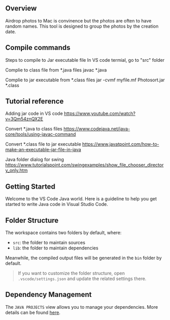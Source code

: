 ## Overview
Airdrop photos to Mac is convinence but the photos are often to have random names.  This tool is designed to group the photos by the creation date. 


## Compile commands
Steps to compile to Jar executable file
In VS code termial, go to "src" folder 

Complie to class file from *.java files
javac *.java

Complie to jar executable from *.class files
jar -cvmf  myfile.mf Photosort.jar *.class




## Tutorial reference 
Adding jar code in VS code
https://www.youtube.com/watch?v=3Qm54znQX2E

Convert *.java to class files
https://www.codejava.net/java-core/tools/using-javac-command

Convert *.class file to jar executable
https://www.javatpoint.com/how-to-make-an-executable-jar-file-in-java

Java folder dialog for swing
https://www.tutorialspoint.com/swingexamples/show_file_chooser_directory_only.htm




## Getting Started

Welcome to the VS Code Java world. Here is a guideline to help you get started to write Java code in Visual Studio Code.

## Folder Structure

The workspace contains two folders by default, where:

- `src`: the folder to maintain sources
- `lib`: the folder to maintain dependencies

Meanwhile, the compiled output files will be generated in the `bin` folder by default.

> If you want to customize the folder structure, open `.vscode/settings.json` and update the related settings there.

## Dependency Management

The `JAVA PROJECTS` view allows you to manage your dependencies. More details can be found [here](https://github.com/microsoft/vscode-java-dependency#manage-dependencies).



